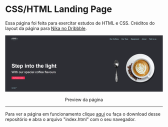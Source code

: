 # CSS/HTML Landing Page

Essa página foi feita para exercitar estudos de HTML e CSS. Créditos do layout da página para <a href="https://dribbble.com/nika_s" target="_blank" >Nika no Dribbble</a>.

<img src="assets/preview.png">
<p align="center">Preview da página</p>

<hr>

Para ver a página em funcionamento clique <a href="https://viquiiz.github.io/HTML-CSS-Landing-Page/" target="_blank">aqui</a> ou faça o download desse repositório e abra o arquivo "index.html" com o seu navegador.
